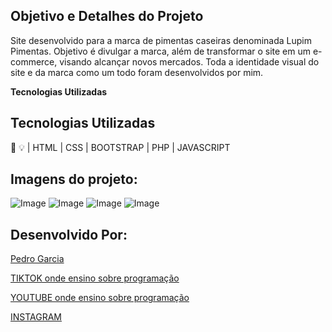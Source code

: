 
## Objetivo e Detalhes do Projeto

Site desenvolvido para a marca de pimentas caseiras denominada Lupim Pimentas. Objetivo é divulgar a marca, além de transformar o site em um e-commerce, visando alcançar novos mercados. Toda a identidade visual do site e da marca como um todo foram desenvolvidos por mim.

**Tecnologias Utilizadas**

## Tecnologias Utilizadas
🤖 💡
| HTML | CSS | BOOTSTRAP | PHP | JAVASCRIPT

## Imagens do projeto:

![Image](https://github.com/user-attachments/assets/76f8ead0-2cf9-46b6-ad83-9eb045aaa4f4)
![Image](https://github.com/user-attachments/assets/910506eb-1ac8-422e-9f74-664467fee997)
![Image](https://github.com/user-attachments/assets/b5da8529-4b8b-4d9a-8e52-8498cb8770b4)
![Image](https://github.com/user-attachments/assets/8989f4ee-724e-4ae5-b728-0558842a58d2)
## Desenvolvido Por:

[Pedro Garcia](https://www.linkedin.com/in/pedrogarcia-avi/)

[TIKTOK onde ensino sobre programação](https://www.tiktok.com/@pedrogarcia_avi?is_from_webapp=1&sender_device=pc)

[YOUTUBE onde ensino sobre programação](https://www.youtube.com/@pedrogarciaavi)

[INSTAGRAM](https://www.instagram.com/pedrogarcia_avi/)


